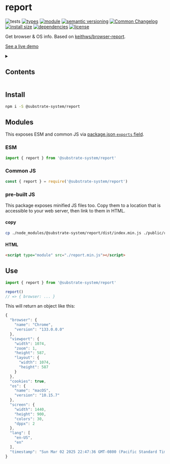 # report
![tests](https://github.com/substrate-system/report/actions/workflows/nodejs.yml/badge.svg)
[![types](https://img.shields.io/npm/types/@substrate-system/report?style=flat-square)](README.md)
[![module](https://img.shields.io/badge/module-ESM%2FCJS-blue?style=flat-square)](README.md)
[![semantic versioning](https://img.shields.io/badge/semver-2.0.0-blue?logo=semver&style=flat-square)](https://semver.org/)
[![Common Changelog](https://nichoth.github.io/badge/common-changelog.svg)](./CHANGELOG.md)
[![install size](https://flat.badgen.net/packagephobia/install/@substrate-system/report)](https://packagephobia.com/result?p=@substrate-system/report)
[![dependencies](https://img.shields.io/badge/dependencies-zero-brightgreen.svg?style=flat-square)](package.json)
[![license](https://img.shields.io/badge/license-Polyform_Non_Commercial-26bc71?style=flat-square)](LICENSE)


Get browser & OS info. Based on [keithws/browser-report](https://github.com/keithws/browser-report).

[See a live demo](https://substrate-system.github.io/report/)

<details><summary><h2>Contents</h2></summary>
<!-- toc -->
</details>

## Install

```sh
npm i -S @substrate-system/report
```

## Modules
This exposes ESM and common JS via
[package.json `exports` field](https://nodejs.org/api/packages.html#exports).

### ESM
```js
import { report } from '@substrate-system/report'
```

### Common JS
```js
const { report } = require('@substrate-system/report')
```

### pre-built JS
This package exposes minified JS files too. Copy them to a location that is
accessible to your web server, then link to them in HTML.

#### copy
```sh
cp ./node_modules/@substrate-system/report/dist/index.min.js ./public/report.min.js
```

#### HTML
```html
<script type="module" src="./report.min.js"></script>
```

## Use

```js
import { report } from '@substrate-system/report'

report()
// => { browser: ... }
```


This will return an object like this:

```js
{
  "browser": {
    "name": "Chrome",
    "version": "133.0.0.0"
  },
  "viewport": {
    "width": 1074,
    "zoom": 1,
    "height": 587,
    "layout": {
      "width": 1074,
      "height": 587
    }
  },
  "cookies": true,
  "os": {
    "name": "macOS",
    "version": "10.15.7"
  },
  "screen": {
    "width": 1440,
    "height": 900,
    "colors": 30,
    "dppx": 2
  },
  "lang": [
    "en-US",
    "en"
  ],
  "timestamp": "Sun Mar 02 2025 22:47:36 GMT-0800 (Pacific Standard Time)"
}
```
